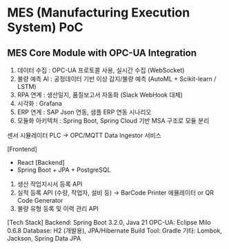 # MES (Manufacturing Execution System) PoC

## MES Core Module with OPC-UA Integration

1. 데이터 수집 : OPC-UA 프로토콜 사용, 실시간 수집 (WebSocket)
2. 불량 예측 AI : 공정데이터 기반 이상 감지/불량 예측 (AutoML + Scikit-learn / LSTM)
3. RPA 연계 : 생산일지, 품질보고서 자동화 (Slack WebHook 대체)
4. 시각화 : Grafana
5. ERP 연계 : SAP Json 연동, 샘플 ERP 연동 시나리오
6. 모듈화 아키텍처 : Spring Boot, Spring Cloud 기반 MSA 구조로 모듈 분리

센서 시뮬레이터
PLC -> OPC/MQTT
Data Ingestor 서비스

[Frontend]
- React
[Backend]
- Spring Boot + JPA + PostgreSQL

1) 생산 작업지시서 등록 API
2) 실적 등록 API (수량, 작업자, 설비 등) -> BarCode Printer 에뮬레이터 or QR Code Generator
3) 불량 유형 등록 및 이력 관리 API


[Tech Stack]
Backend: Spring Boot 3.2.0, Java 21
OPC-UA: Eclipse Milo 0.6.8
Database: H2 (개발용), JPA/Hibernate
Build Tool: Gradle
기타: Lombok, Jackson, Spring Data JPA
